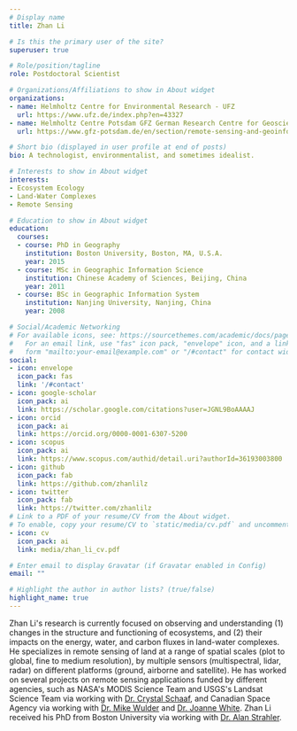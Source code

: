 ```yaml
---
# Display name
title: Zhan Li 

# Is this the primary user of the site?
superuser: true

# Role/position/tagline
role: Postdoctoral Scientist 

# Organizations/Affiliations to show in About widget
organizations:
- name: Helmholtz Centre for Environmental Research - UFZ
  url: https://www.ufz.de/index.php?en=43327
- name: Helmholtz Centre Potsdam GFZ German Research Centre for Geosciences
  url: https://www.gfz-potsdam.de/en/section/remote-sensing-and-geoinformatics/overview/

# Short bio (displayed in user profile at end of posts)
bio: A technologist, environmentalist, and sometimes idealist. 

# Interests to show in About widget
interests:
- Ecosystem Ecology
- Land-Water Complexes
- Remote Sensing

# Education to show in About widget
education:
  courses:
  - course: PhD in Geography
    institution: Boston University, Boston, MA, U.S.A.
    year: 2015
  - course: MSc in Geographic Information Science
    institution: Chinese Academy of Sciences, Beijing, China
    year: 2011
  - course: BSc in Geographic Information System
    institution: Nanjing University, Nanjing, China
    year: 2008

# Social/Academic Networking
# For available icons, see: https://sourcethemes.com/academic/docs/page-builder/#icons
#   For an email link, use "fas" icon pack, "envelope" icon, and a link in the
#   form "mailto:your-email@example.com" or "/#contact" for contact widget.
social:
- icon: envelope
  icon_pack: fas
  link: '/#contact'
- icon: google-scholar
  icon_pack: ai
  link: https://scholar.google.com/citations?user=JGNL9BoAAAAJ
- icon: orcid
  icon_pack: ai
  link: https://orcid.org/0000-0001-6307-5200
- icon: scopus
  icon_pack: ai
  link: https://www.scopus.com/authid/detail.uri?authorId=36193003800
- icon: github
  icon_pack: fab
  link: https://github.com/zhanlilz
- icon: twitter
  icon_pack: fab
  link: https://twitter.com/zhanlilz
# Link to a PDF of your resume/CV from the About widget.
# To enable, copy your resume/CV to `static/media/cv.pdf` and uncomment the lines below.
- icon: cv
  icon_pack: ai
  link: media/zhan_li_cv.pdf

# Enter email to display Gravatar (if Gravatar enabled in Config)
email: ""

# Highlight the author in author lists? (true/false)
highlight_name: true
---
```

Zhan Li's research is currently focused on observing and understanding (1)
changes in the structure and functioning of ecosystems, and (2) their impacts on
the energy, water, and carbon fluxes in land-water complexes. He specializes in
remote sensing of land at a range of spatial scales (plot to global, fine to
medium resolution), by multiple sensors (multispectral, lidar, radar) on
different platforms (ground, airborne and satellite). He has worked on several
projects on remote sensing applications funded by different agencies, such as
NASA's MODIS Science Team and USGS's Landsat Science Team via working with [Dr.
Crystal Schaaf](https://www.umb.edu/spectralmass), and Canadian Space Agency via
working with [Dr. Mike
Wulder](https://www.researchgate.net/profile/Michael-Wulder) and [Dr. Joanne
White](https://www.researchgate.net/profile/Joanne-White). Zhan Li received his
PhD from Boston University via working with [Dr. Alan
Strahler](http://www.bu.edu/earth/people/faculty/alan-h-strahler/).
